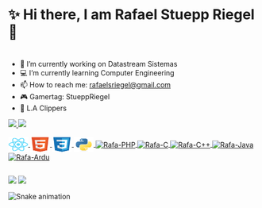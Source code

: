 ### <h1>✨ Hi there, I am Rafael Stuepp Riegel 👋<h1>

- 🔭 I’m currently working on Datastream Sistemas
- 💻 I’m currently learning Computer Engineering
- 📫 How to reach me: rafaelsriegel@gmail.com
- 🎮 Gamertag: StueppRiegel
- 🏀 L.A Clippers

<div>
  <a href="https://beacons.ai/faelsriegel">
  <img height="300em" src="https://github-readme-stats.vercel.app/api?username=faelsriegel&show_icons=true&theme=light&include_all_commits=true&count_private=true"/>
  <img height="300em" src="https://github-readme-stats.vercel.app/api/top-langs/?username=faelsriegel&layout=compact&langs_count=16&theme=light"/>
</div>
  
<div style="display: inline_block"><br>
  <img align="center" alt="Rafa-React" height="30" width="40" src="https://raw.githubusercontent.com/devicons/devicon/master/icons/react/react-original.svg">
  <img align="center" alt="Rafa-HTML" height="30" width="40" src="https://raw.githubusercontent.com/devicons/devicon/master/icons/html5/html5-original.svg">
  <img align="center" alt="Rafa-CSS" height="30" width="40" src="https://raw.githubusercontent.com/devicons/devicon/master/icons/css3/css3-original.svg">
  <img align="center" alt="Rafa-Python" height="30" width="40" src="https://raw.githubusercontent.com/devicons/devicon/master/icons/python/python-original.svg">
  <img align="center" alt="Rafa-PHP" height="30" width="40" src="https://cdn.jsdelivr.net/gh/devicons/devicon/icons/php/php-original.svg" />
  <img align="center" alt="Rafa-C" height="30" width="40" src="https://cdn.jsdelivr.net/gh/devicons/devicon/icons/c/c-original.svg" />
  <img align="center" alt="Rafa-C++" height="30" width="40"src="https://cdn.jsdelivr.net/gh/devicons/devicon/icons/cplusplus/cplusplus-original.svg" />
  <img align="center" alt="Rafa-Java" height="30" width="40" src="https://cdn.jsdelivr.net/gh/devicons/devicon/icons/java/java-original-wordmark.svg" />
  <img align="center" alt="Rafa-Ardu" height="30" width="40"src="https://cdn.jsdelivr.net/gh/devicons/devicon/icons/arduino/arduino-original-wordmark.svg" />
          
          
         
</div>
  
##
  
<div>
  <a href = "mailto:rafaelsriegel@mail.com"><img src="https://img.shields.io/badge/Gmail-D14836?style=for-the-badge&logo=gmail&logoColor=white" target="_blank"></a>
  <a href="https://www.linkedin.com/in/rafael-stuepp-riegel" target="_blank"><img src="https://img.shields.io/badge/-LinkedIn-%230077B5?style=for-the-badge&logo=linkedin&logoColor=white" target="_blank"></a>   
</div>

![Snake animation](https://github.com/rafaballerini2/rafaballerini2/blob/output/github-contribution-grid-snake.svg)
